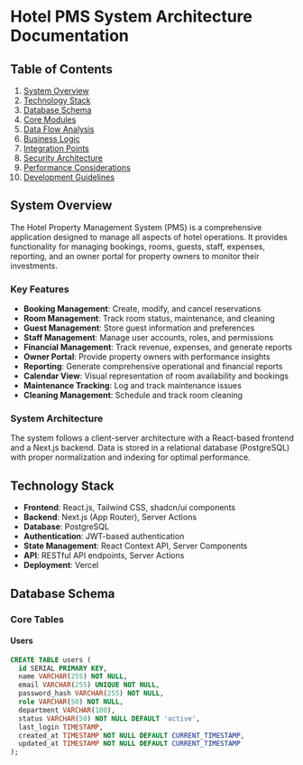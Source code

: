 # Hotel PMS System Architecture Documentation

## Table of Contents

1. [System Overview](#system-overview)
2. [Technology Stack](#technology-stack)
3. [Database Schema](#database-schema)
4. [Core Modules](#core-modules)
5. [Data Flow Analysis](#data-flow-analysis)
6. [Business Logic](#business-logic)
7. [Integration Points](#integration-points)
8. [Security Architecture](#security-architecture)
9. [Performance Considerations](#performance-considerations)
10. [Development Guidelines](#development-guidelines)

## System Overview

The Hotel Property Management System (PMS) is a comprehensive application designed to manage all aspects of hotel operations. It provides functionality for managing bookings, rooms, guests, staff, expenses, reporting, and an owner portal for property owners to monitor their investments.

### Key Features

- **Booking Management**: Create, modify, and cancel reservations
- **Room Management**: Track room status, maintenance, and cleaning
- **Guest Management**: Store guest information and preferences
- **Staff Management**: Manage user accounts, roles, and permissions
- **Financial Management**: Track revenue, expenses, and generate reports
- **Owner Portal**: Provide property owners with performance insights
- **Reporting**: Generate comprehensive operational and financial reports
- **Calendar View**: Visual representation of room availability and bookings
- **Maintenance Tracking**: Log and track maintenance issues
- **Cleaning Management**: Schedule and track room cleaning

### System Architecture

The system follows a client-server architecture with a React-based frontend and a Next.js backend. Data is stored in a relational database (PostgreSQL) with proper normalization and indexing for optimal performance.

## Technology Stack

- **Frontend**: React.js, Tailwind CSS, shadcn/ui components
- **Backend**: Next.js (App Router), Server Actions
- **Database**: PostgreSQL
- **Authentication**: JWT-based authentication
- **State Management**: React Context API, Server Components
- **API**: RESTful API endpoints, Server Actions
- **Deployment**: Vercel

## Database Schema

### Core Tables

#### Users
```sql
CREATE TABLE users (
  id SERIAL PRIMARY KEY,
  name VARCHAR(255) NOT NULL,
  email VARCHAR(255) UNIQUE NOT NULL,
  password_hash VARCHAR(255) NOT NULL,
  role VARCHAR(50) NOT NULL,
  department VARCHAR(100),
  status VARCHAR(50) NOT NULL DEFAULT 'active',
  last_login TIMESTAMP,
  created_at TIMESTAMP NOT NULL DEFAULT CURRENT_TIMESTAMP,
  updated_at TIMESTAMP NOT NULL DEFAULT CURRENT_TIMESTAMP
);


